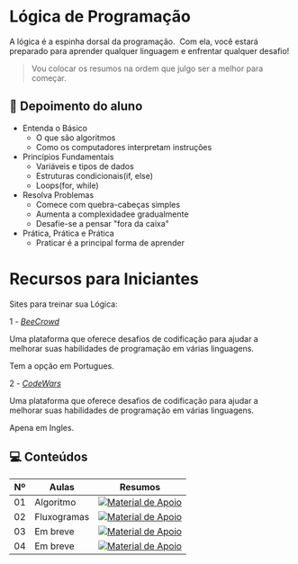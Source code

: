 # Lógica de Programação

A lógica é a espinha dorsal da programação. ⁣⁣⁣
Com ela, você estará preparado para aprender qualquer linguagem e enfrentar qualquer desafio!

> Vou colocar os resumos na ordem que julgo ser a melhor para começar.

## 💭 Depoimento do aluno
* Entenda o Básico
  - O que são algoritmos
  - Como os computadores interpretam instruções
* Princípios Fundamentais
  - Variáveis e tipos de dados
  - Estruturas condicionais(if, else)
  - Loops(for, while)
* Resolva Problemas
  - Comece com quebra-cabeças simples
  - Aumenta a complexidadee gradualmente
  - Desafie-se a pensar "fora da caixa"
* Prática, Prática e Prática
  - Praticar é a principal forma de aprender


# Recursos para Iniciantes

Sites para treinar sua Lógica:

1 - [*BeeCrowd*](https://www.beecrowd.com.br/)

Uma plataforma que oferece desafios de codificação para ajudar a melhorar suas habilidades de programação em várias linguagens.

Tem a opção em Portugues.

2 - [*CodeWars*](https://www.codewars.com/)

Uma plataforma que oferece desafios de codificação para ajudar a melhorar suas habilidades de programação em várias linguagens.

Apena em Ingles.

## 💻 Conteúdos
<table>
  <thead>
    <tr align="center">
      <th>Nº</th>
      <th>Aulas</th>
      <th>Resumos</th>
    </tr>
  </thead>
  <tbody align="left">
    <tr>
      <td>01</td>
      <td>Algoritmo</td>
      <td align="center">
        <a href="./resumos/algoritmo.md">
           <img align="center" alt="Material de Apoio" src="https://img.shields.io/badge/Ver%20Resumo-30A3DC?style=for-the-badge">
        </a>
      </td>
    </tr>
    <tr>
      <td>02</td>
      <td>Fluxogramas</td>
      <td align="center">
        <a href="./resumos/fluxogramas.md">
           <img align="center" alt="Material de Apoio" src="https://img.shields.io/badge/Ver%20Resumo-E94D5F?style=for-the-badge">
        </a>
      </td>
    </tr>
    <tr>
      <td>03</td>
      <td>Em breve</td>
      <td align="center">
        <a href="">
           <img align="center" alt="Material de Apoio" src="https://img.shields.io/badge/Ver%20Resumo-30A3DC?style=for-the-badge">
        </a>
      </td>    
    </tr>
    <tr>
      <td>04</td>
      <td>Em breve</td>
      <td align="center">
        <a href="">
           <img align="center" alt="Material de Apoio" src="https://img.shields.io/badge/Ver%20Resumo-E94D5F?style=for-the-badge">
        </a>
      </td>    
    </tr>
  </tbody>
  <tfoot></tfoot>
</table>
